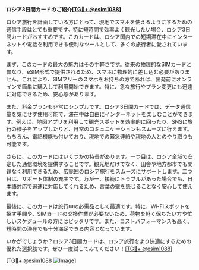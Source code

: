**ロシア3日間カードのご紹介[[TG💪+ @esim1088](https://t.me/s/esim1088)]**

ロシア旅行を計画している方にとって、現地でスマホを使えるようにするための通信手段はとても重要です。特に短時間で効率よく観光したい場合、ロシア3日間カードがおすすめです。このカードは、ロシア国内での短期滞在中にインターネットや電話を利用できる便利なツールとして、多くの旅行者に愛されています。

まず、このカードの最大の魅力はその手軽さです。従来の物理的なSIMカードと異なり、eSIM形式で提供されるため、スマホに物理的に差し込む必要がありません。これにより、SIMフリーのスマホをお持ちの方であれば、出発前にオンラインで簡単に購入して利用開始できます。特に、急な旅行やプラン変更にも迅速に対応できるため、安心感があります。

また、料金プランも非常にシンプルです。ロシア3日間カードでは、データ通信量を気にせず使用可能で、滞在中は自由にインターネットを楽しむことができます。例えば、地図アプリを利用して観光スポットを効率的に回ったり、SNSに旅行の様子をアップしたりと、日常のコミュニケーションもスムーズに行えます。もちろん、電話機能も付いており、現地での緊急連絡や現地の人とのやり取りも可能です。

さらに、このカードにはいくつかの特長があります。一つ目は、ロシア全域で安定した通信環境を提供することです。観光地だけでなく、田舎や地方都市でも問題なく利用できるため、広範囲のロシア旅行をスムーズにサポートします。二つ目は、サポート体制の充実です。万が一、接続にトラブルがあった場合でも、日本語対応で迅速に対応してくれるため、言葉の壁を感じることなく安心して使えます。

最後に、このカードは旅行中の必需品として最適です。特に、Wi-Fiスポットを探す手間や、SIMカードの交換作業が必要ないため、荷物を軽く保ちたい方や忙しいスケジュールの方にはピッタリです。また、コストパフォーマンスも高く、短時間の滞在でも十分満足できる内容となっています。

いかがでしょうか？ロシア3日間カードは、ロシア旅行をより快適にするための優れた選択肢です。ぜひ一度試してみてください！[[TG💪+ @esim1088](https://t.me/s/esim1088)]

[[TG💪+ @esim1088](https://t.me/s/esim1088) ![Image](https://i.postimg.cc/Y0z9fWf4/image.png)]
